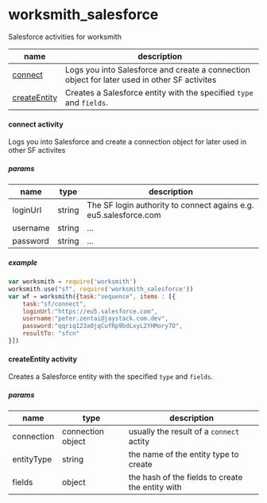 # worksmith_salesforce
Salesforce activities for worksmith

name | description
--- | ---
[connect](#connect-activity) | Logs you into Salesforce and create a connection object for later used in other SF activites
[createEntity](#createentity-activity) | Creates a Salesforce entity with the specified `type` and `fields`.




#### connect activity
Logs you into Salesforce and create a connection object for later used in other SF activites
##### params
name | type | description
--- | --- | ---
loginUrl | string | The SF login authority to connect agains e.g. eu5.salesforce.com
username | string | ...
password | string | ...

##### example

```javascript
var worksmith = require('worksmith')
worksmith.use("sf", require('worksmith_salesforce'))
var wf = worksmith({task:"sequence", items : [{
    task:"sf/connect",
    loginUrl:"https://eu5.salesforce.com",
    username:"peter.zentai@jaystack.com.dev",
    password:"qqriq123a0jqCufRp9bdLxyL2YHMory7O",
    resultTo: "sfcn"
}])
```

#### createEntity activity
Creates a Salesforce entity with the specified `type` and `fields`.

##### params
name | type | description
--- | --- | ---
connection | connection object | usually the result of a `connect` actity
entityType | string | the name of the entity type to create
fields | object | the hash of the fields to create the entity with

